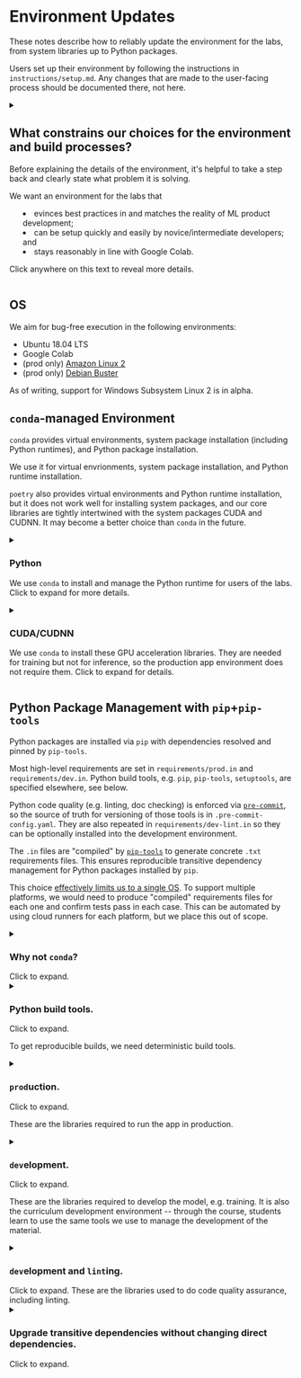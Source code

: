 # Environment Updates

These notes describe how to reliably update the environment
for the labs, from system libraries up to Python packages.

Users set up their environment by following the instructions in `instructions/setup.md`.
Any changes that are made to the user-facing process should be documented there, not here.

<details>
  <summary>
    <h2> What constrains our choices for the environment and build processes? </h2>

Before explaining the details of the environment,
it's helpful to take a step back and clearly state
what problem it is solving.

We want an environment for the labs that
- evinces best practices in and matches the reality of ML product development;
- can be setup quickly and easily by novice/intermediate developers; and
- stays reasonably in line with Google Colab.

Click anywhere on this text to reveal more details.
</summary>

### Matching ML Product Development

The purpose of the course is to teach ML product development, from soup to nuts.
One strength of the course is its closeness to "real" ML product development,
including the tools and workflows used.

Here are some of the features of ML development we want to mimic:
- Development is done by a team with varying levels of SWE expertise, so tools should be easy to learn and mainstream.
- Development includes best practices like testing, linting, CI/CD.
- Training requires GPU acceleration.
- Deployment is based on containerization.

### Quick and Easy Setup

We want to limit the difficulty of the setup,
while still keeping a process that is simple enough
that it can be easily explained to students and tinkered with.

That means dockerizing the entire class is out,
as are other means of providing a completely pre-built environment.

We compromise by using a transparent `Makefile`
that uses only limited `make` features.
The user experience roughly corresponds to joining a well-run team
with a canonical environment/build process already in place.

### Matching Google Colab

We want to keep our environment reasonably in line with Colab,
so that the labs run on that platform.

This serves two very important purposes:
- Colab provides an "out" in case the setup is not easy enough.
Setup on Colab is perforce automated.
- Colab provides GPU acceleration, which can be expensive, for free.

Due to the limited support for automation in Colab,
the best way to check the current version of libraries
is to manually execute a notebook.
[Here's one](https://colab.research.google.com/drive/1fGd6_sV-tRS7n5PL9Tm0b7t923vhhXUc?usp=sharing)
that checks the versions of major components -- including Python, CUD/A/NN, and torch.
</details>

## OS

We aim for bug-free execution in the following environments:
- Ubuntu 18.04 LTS
- Google Colab
- (prod only) [Amazon Linux 2](https://hub.docker.com/layers/aws-lambda-python/amazon/aws-lambda-python/3.7/images/sha256-a329d5a1a30b7fb6adcaae2190a479d47395dac8e8cc31f10068954c62c14965?context=explore)
- (prod only) [Debian Buster](https://www.debian.org/releases/buster/)

As of writing, support for Windows Subsystem Linux 2 is in alpha.

## `conda`-managed Environment

`conda` provides virtual environments, system package installation (including Python runtimes),
and Python package installation.

We use it for virtual envrionments, system package installation, and Python runtime installation.

`poetry` also provides virtual environments and Python runtime installation,
but it does not work well for installing system packages,
and our core libraries are tightly intertwined with the system packages CUDA and CUDNN.
It may become a better choice than `conda` in the future.

<details>
  <summary> <h3> Python </h3>

We use <code>conda</code> to install and manage the Python runtime for users of the labs. Click to expand for more details.
  </summary>

Python runtimes for the production app and for CI are determined by Docker images,
but the `conda` environment is the source of truth.

So the Python version is mentioned in the following places:

- `environment.yml`, which describes the `conda` environment
- `.circleci/config.yml` and `.circleci/config-for-labs.yml`, which describe the CI environment
- `api_server/Dockerfile` and `api_serverless/Dockerfile`, which describe the production app environment

Changes need to be synchronized by hand.
</details>

<details>
  <summary> <h3> CUDA/CUDNN </h3>

We use `conda` to install these GPU acceleration libraries.
They are needed for training but not for inference,
so the production app environment does not require them.
Click to expand for details.
  </summary>

The CUDA/CUDNN versions are mentioned in the following places:
- `environment.yml`, which describes the `conda` environment

Note that installing the NVIDIA drivers on which these depend is a fairly involved, often manual process.
We place it out of scope and presume they are present.

> If your (Linux) system does not have the required drivers,
which will be indicated by a warning when importing torch, see
[these instructions](https://askubuntu.com/questions/1077061/how-do-i-install-nvidia-and-cuda-drivers-into-ubuntu),
which were up-to-date as of 2022-04-13. Godspeed.
</details>

## Python Package Management with `pip`+`pip-tools`

Python packages are installed via `pip` with dependencies resolved and pinned by `pip-tools`.

Most high-level requirements are set in
`requirements/prod.in`
and `requirements/dev.in`.
Python build tools, e.g. `pip`, `pip-tools`, `setuptools`,
are specified elsewhere,
see below.

Python code quality (e.g. linting, doc checking)
is enforced via
[`pre-commit`](https://pre-commit.com/),
so the source of truth for versioning of those tools
is in `.pre-commit-config.yaml`.
They are also repeated in
`requirements/dev-lint.in`
so they can be optionally installed into the development environment.

The `.in` files are "compiled" by
[`pip-tools`](https://github.com/jazzband/pip-tools/)
to generate concrete `.txt` requirements files.
This ensures reproducible transitive dependency management
for Python packages installed by `pip`.

This choice
[effectively limits us to a single OS](https://github.com/jazzband/pip-tools/blob/37ce9e36d6033ede0667a1b293cd16843a85be4d/README.rst#should-i-commit-requirementsin-and-requirementstxt-to-source-control).
To support multiple platforms, we would need to produce "compiled" requirements files for each one and confirm tests pass in each case.
This can be automated by using cloud runners for each platform,
but we place this out of scope.

<details>
  <summary>
    <h3> Why not <code>conda</code>? </h3>
  Click to expand.</summary>

It is possible to use `conda` to install all packages,
which would have the salutary effect of limiting the number of tools
and unifying versioning and build information into one place.

However, that would create an extra, fairly heavy dependency in our Docker images.
We would either need to restrict the images we consider
(only those with `conda`; which might include lots of other things we don't want)
or include the `conda` build step in our Docker build.
Producing a `pip`-friendly file from `conda` requires
[`conda-lock`](https://pythonspeed.com/articles/conda-dependency-management/).
We end up with even greater differences between our dev and prod environment setup
and `conda-lock` is a less-established tool (it's in the `conda-incubator`).
It's also fairly heavy (e.g. depends on poetry) and moves many of our dependencies to the `conda-forge` channel.

`conda` also does not play nicely with Colab.

<h3> Is this approach crazy?</h3>

The [grok-ai nn template](https://github.com/grok-ai/nn-template)
has a similar approach.
They use `conda` for Python, CUDA, and CUDNN
and `pip` for almost everything else.
They install torch with `conda`,
but they don't target Colab or Docker.
</details>

<details>
  <summary>
    <h3> Python build tools. </h3> Click to expand.

To get reproducible builds, we need deterministic build tools.
</summary>

That means precisely pinned versions for:
- `pip`
- `setuptools`
- `piptools`

These versions are specified in
- the `Makefile`'s `>pip-tools` targets (for users)
- the `Dockerfile`s (for production)

They are not currently pinned in CI.
</details>

<details> <summary>
  <h3> <code>prod</code>uction. </h3> Click to expand.

These are the libraries required to run the app in production. </summary>

We aim to keep this environment lean,
to evince best practices for Dockerized web services.

They are specified at a high level in `requirements/prod.in`.

After updating the contents of `prod.in`,
run `make pip-tools` to perform any necessary updates to the compiled `prod.txt`
and update the local environment.

This may also change downstream environments, e.g. `dev`.
</details>

<details> <summary>
  <h3> <code>dev</code>elopment. </h3> Click to expand.

These are the libraries required to develop the model,
e.g. training.
It is also the curriculum development environment --
through the course, students learn to use the same tools
we use to manage the development of the material.
  </summary>

They are specified at a high level in `requirements/dev.in`,
which depends on `requirements/prod.in`

After updating the contents of either `prod.in` or `dev.in`,
run `make pip-tools` to perform any necessary updates to the compiled `dev.txt`
and update the local environment.
</details>

<details> <summary>
  <h3> <code>dev</code>elopment and <code>lint</code>ing. </h3> Click to expand.
  These are the libraries used to do code quality assurance,
  including linting.
  </summary>
This file is provided to allow these tools to be installed into
the development environment.
This eases integration of CQA with some developer tools.
The actual source of truth is in `.pre-commit-config.yaml`.
</details>

<details> <summary>
  <h3> Upgrade transitive dependencies without changing direct dependencies. </h3> Click to expand. </summary>

If the current compiled requirements file satisfies the constraints in the `.in` file,
then transitive dependencies will not be upgraded.

To force an upgrade, run `make pip-tools-upgrade`.
</details>
